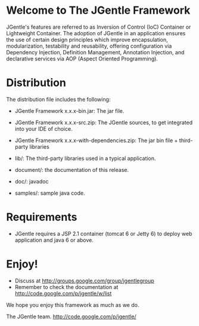 Welcome to The JGentle Framework
=============================

JGentle's features are referred to as Inversion of Control (IoC) Container or Lightweight Container. 
The adoption of JGentle in an application ensures the use of certain design principles which improve encapsulation, 
modularization, testability and reusability, offering configuration via Dependency Injection, Definition Management, 
Annotation Injection, and declarative services via AOP (Aspect Oriented Programming).

Distribution
============

The distribution file includes the following:

* JGentle Framework x.x.x-bin.jar: The jar file.

* JGentle Framework x.x.x-src.zip: The JGentle sources, to get integrated into your IDE of choice.

* JGentle Framework x.x.x-with-dependencies.zip: The jar bin file + third-party libraries

* lib/: The third-party libraries used in a typical application.

* document/: the documentation of this release.

* doc/: javadoc

* samples/: sample java code.

Requirements
============

- JGentle requires a JSP 2.1 container (tomcat 6 or Jetty 6) to deploy web application and java 6 or above.

Enjoy!
======

- Discuss at http://groups.google.com/group/jgentlegroup
- Remember to check the documentation at http://code.google.com/p/jgentle/w/list

We hope you enjoy this framework as much as we do. 


The JGentle team.
http://code.google.com/p/jgentle/
